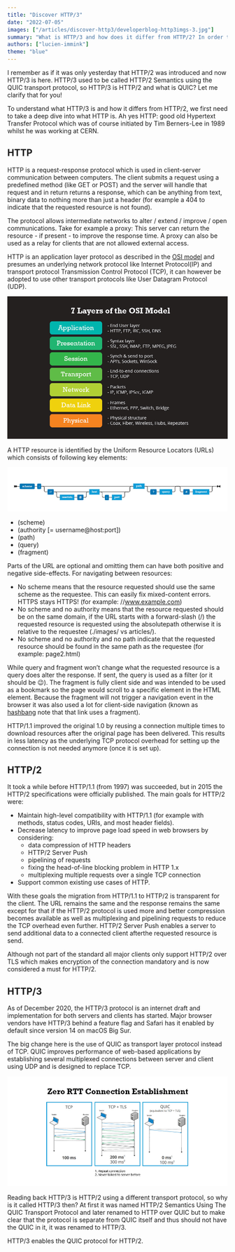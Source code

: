```yaml
---
title: "Discover HTTP/3"
date: "2022-07-05"
images: ["/articles/discover-http3/developerblog-http3imgs-3.jpg"]
summary: "What is HTTP/3 and how does it differ from HTTP/2? In order to understand we need to dive deep into how the protocols of the internet work."
authors: ["lucien-immink"]
theme: "blue"
---
```


I remember as if it was only yesterday that HTTP/2 was introduced and now HTTP/3 is here. HTTP/3 used to be called HTTP/2 Semantics using the QUIC transport protocol, so HTTP/3 is HTTP/2 and what is QUIC? Let me clarify that for you!

To understand what HTTP/3 is and how it differs from HTTP/2, we first need to take a deep dive into what HTTP is. Ah yes HTTP: good old Hypertext Transfer Protocol which was of course initiated by Tim Berners-Lee in 1989 whilst he was working at CERN.

## HTTP

HTTP is a request-response protocol which is used in client-server communication between computers. The client submits a request using a predefined method (like GET or POST) and the server will handle that request and in return returns a response, which can be anything from text, binary data to nothing more than just a header (for example a 404 to indicate that the requested resource is not found).

The protocol allows intermediate networks to alter / extend / improve / open communications. Take for example a proxy: This server can return the resource - if present - to improve the response time. A proxy can also be used as a relay for clients that are not allowed external access.

HTTP is an application layer protocol as described in the [OSI model](https://en.wikipedia.org/wiki/OSI_model) and presumes an underlying network protocol like Internet Protocol(IP) and transport protocol Transmission Control Protocol (TCP), it can however be adopted to use other transport protocols like User Datagram Protocol (UDP).

![Schema of the 7 layers of the OSI Model](./images/discover-http3/developerblog-http3imgs-1.jpg)

A HTTP resource is identified by the Uniform Resource Locators (URLs) which consists of following key elements:

![Schema of the elements of a URL](./images/discover-http3/developerblog-http3imgs-2.jpg)

- (scheme)
- (authority [= username@host:port])
- (path)
- (query)
- (fragment)

Parts of the URL are optional and omitting them can have both positive and negative side-effects. For navigating between resources:

- No scheme means that the resource requested should use the same scheme as the requestee. This can easily fix mixed-content errors. HTTPS stays HTTPS! (for example: //www.example.com)
- No scheme and no authority means that the resource requested should be on the same domain, if the URL starts with a forward-slash (/) the requested resource is requested using the absolutepath otherwise it is relative to the requestee (./images/ vs articles/).
- No scheme and no authority and no path indicate that the requested resource should be found in the same path as the requestee (for example: page2.html)

While query and fragment won’t change what the requested resource is a query does alter the response. If sent, the query is used as a filter (or it should be 😉). The fragment is fully client side and was intended to be used as a bookmark so the page would scroll to a specific element in the HTML element. Because the fragment will not trigger a navigation event in the browser it was also used a lot for client-side navigation (known as [hashbang](https://en.wikipedia.org/wiki/URI_fragment#Proposals) note that that link uses a fragment).

HTTP/1.1 improved the original 1.0 by reusing a connection multiple times to download resources after the original page has been delivered. This results in less latency as the underlying TCP protocol overhead for setting up the connection is not needed anymore (once it is set up).

## HTTP/2

It took a while before HTTP/1.1 (from 1997) was succeeded, but in 2015 the HTTP/2 specifications were officially published. The main goals for HTTP/2 were:

- Maintain high-level compatibility with HTTP/1.1 (for example with methods, status codes, URIs, and most header fields).
- Decrease latency to improve page load speed in web browsers by considering:
  - data compression of HTTP headers
  - HTTP/2 Server Push
  - pipelining of requests
  - fixing the head-of-line blocking problem in HTTP 1.x
  - multiplexing multiple requests over a single TCP connection
- Support common existing use cases of HTTP.

With these goals the migration from HTTP/1.1 to HTTP/2 is transparent for the client. The URL remains the same and the response remains the same except for that if the HTTP/2 protocol is used more and better compression becomes available as well as multiplexing and pipelining requests to reduce the TCP overhead even further. HTTP/2 Server Push enables a server to send additional data to a connected client afterthe requested resource is send.

Although not part of the standard all major clients only support HTTP/2 over TLS which makes encryption of the connection mandatory and is now considered a must for HTTP/2.

## HTTP/3

As of December 2020, the HTTP/3 protocol is an internet draft and implementation for both servers and clients has started. Major browser vendors have HTTP/3 behind a feature flag and Safari has it enabled by default since version 14 on macOS Big Sur.

The big change here is the use of QUIC as transport layer protocol instead of TCP. QUIC improves performance of web-based applications by establishing several multiplexed connections between server and client using UDP and is designed to replace TCP.

![Zero RTT Connection Establishment](./images/discover-http3/developerblog-http3imgs-3.jpg)

Reading back HTTP/3 is HTTP/2 using a different transport protocol, so why is it called HTTP/3 then? At first it was named HTTP/2 Semantics Using The QUIC Transport Protocol and later renamed to HTTP over QUIC but to make clear that the protocol is separate from QUIC itself and thus should not have the QUIC in it, it was renamed to HTTP/3.

HTTP/3 enables the QUIC protocol for HTTP/2.
